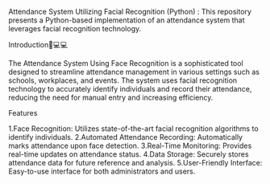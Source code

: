 Attendance System Utilizing Facial Recognition (Python) : This repository presents a Python-based implementation of an attendance system that leverages facial recognition technology.

Introduction👋💻💻

The Attendance System Using Face Recognition is a sophisticated tool designed to streamline attendance management in various settings such as schools, workplaces, and events. 
The system uses facial recognition technology to accurately identify individuals and record their attendance, reducing the need for manual entry and increasing efficiency.

Features

1.Face Recognition: Utilizes state-of-the-art facial recognition algorithms to identify individuals.
2.Automated Attendance Recording: Automatically marks attendance upon face detection.
3.Real-Time Monitoring: Provides real-time updates on attendance status.
4.Data Storage: Securely stores attendance data for future reference and analysis.
5.User-Friendly Interface: Easy-to-use interface for both administrators and users.
